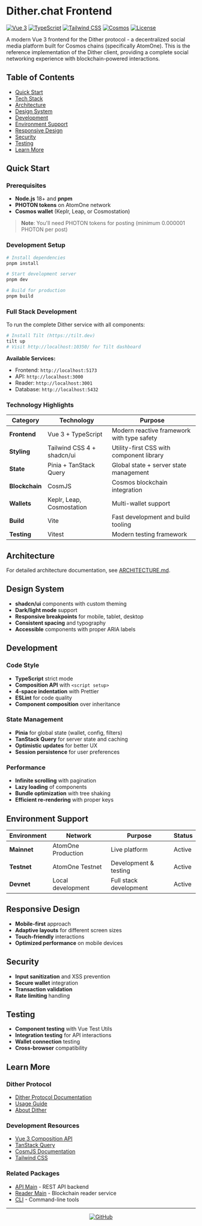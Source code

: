 # Dither.chat Frontend

[![Vue 3](https://img.shields.io/badge/Vue-3.x-4FC08D?style=flat-square&logo=vue.js)](https://vuejs.org/)
[![TypeScript](https://img.shields.io/badge/TypeScript-5.x-3178C6?style=flat-square&logo=typescript)](https://www.typescriptlang.org/)
[![Tailwind CSS](https://img.shields.io/badge/Tailwind-4.x-06B6D4?style=flat-square&logo=tailwindcss)](https://tailwindcss.com/)
[![Cosmos](https://img.shields.io/badge/Cosmos-AtomOne-2E3148?style=flat-square&logo=cosmos)](https://cosmos.network/)
[![License](https://img.shields.io/badge/License-MIT-blue?style=flat-square)](LICENSE)

A modern Vue 3 frontend for the Dither protocol - a decentralized social media platform built for Cosmos chains (specifically AtomOne). This is the reference implementation of the Dither client, providing a complete social networking experience with blockchain-powered interactions.

## Table of Contents

- [Quick Start](#quick-start)
- [Tech Stack](#tech-stack)
- [Architecture](./ARCHITECTURE.md)
- [Design System](#design-system)
- [Development](#development)
- [Environment Support](#environment-support)
- [Responsive Design](#responsive-design)
- [Security](#security)
- [Testing](#testing)
- [Learn More](#learn-more)

## Quick Start

### Prerequisites

- **Node.js** 18+ and **pnpm**
- **PHOTON tokens** on AtomOne network
- **Cosmos wallet** (Keplr, Leap, or Cosmostation)

> **Note**: You'll need PHOTON tokens for posting (minimum 0.000001 PHOTON per post)

### Development Setup

```bash
# Install dependencies
pnpm install

# Start development server
pnpm dev

# Build for production
pnpm build
```

### Full Stack Development

To run the complete Dither service with all components:

```bash
# Install Tilt (https://tilt.dev)
tilt up
# Visit http://localhost:10350/ for Tilt dashboard
```

**Available Services:**

- Frontend: `http://localhost:5173`
- API: `http://localhost:3000`
- Reader: `http://localhost:3001`
- Database: `http://localhost:5432`

### Technology Highlights

| Category       | Technology                 | Purpose                                    |
| -------------- | -------------------------- | ------------------------------------------ |
| **Frontend**   | Vue 3 + TypeScript         | Modern reactive framework with type safety |
| **Styling**    | Tailwind CSS 4 + shadcn/ui | Utility-first CSS with component library   |
| **State**      | Pinia + TanStack Query     | Global state + server state management     |
| **Blockchain** | CosmJS                     | Cosmos blockchain integration              |
| **Wallets**    | Keplr, Leap, Cosmostation  | Multi-wallet support                       |
| **Build**      | Vite                       | Fast development and build tooling         |
| **Testing**    | Vitest                     | Modern testing framework                   |

## Architecture

For detailed architecture documentation, see [ARCHITECTURE.md](./ARCHITECTURE.md).

## Design System

- **shadcn/ui** components with custom theming
- **Dark/light mode** support
- **Responsive breakpoints** for mobile, tablet, desktop
- **Consistent spacing** and typography
- **Accessible** components with proper ARIA labels

## Development

### Code Style

- **TypeScript** strict mode
- **Composition API** with `<script setup>`
- **4-space indentation** with Prettier
- **ESLint** for code quality
- **Component composition** over inheritance

### State Management

- **Pinia** for global state (wallet, config, filters)
- **TanStack Query** for server state and caching
- **Optimistic updates** for better UX
- **Session persistence** for user preferences

### Performance

- **Infinite scrolling** with pagination
- **Lazy loading** of components
- **Bundle optimization** with tree shaking
- **Efficient re-rendering** with proper keys

## Environment Support

| Environment | Network            | Purpose                | Status |
| ----------- | ------------------ | ---------------------- | ------ |
| **Mainnet** | AtomOne Production | Live platform          | Active |
| **Testnet** | AtomOne Testnet    | Development & testing  | Active |
| **Devnet**  | Local development  | Full stack development | Active |

## Responsive Design

- **Mobile-first** approach
- **Adaptive layouts** for different screen sizes
- **Touch-friendly** interactions
- **Optimized performance** on mobile devices

## Security

- **Input sanitization** and XSS prevention
- **Secure wallet** integration
- **Transaction validation**
- **Rate limiting** handling

## Testing

- **Component testing** with Vue Test Utils
- **Integration testing** for API interactions
- **Wallet connection** testing
- **Cross-browser** compatibility

## Learn More

### Dither Protocol

- [Dither Protocol Documentation](../../docs/guides/protocol.md)
- [Usage Guide](../../docs/guides/usage.md)
- [About Dither](../../docs/README.md)

### Development Resources

- [Vue 3 Composition API](https://vuejs.org/guide/extras/composition-api-faq.html)
- [TanStack Query](https://tanstack.com/query/latest)
- [CosmJS Documentation](https://cosmos.github.io/cosmjs/)
- [Tailwind CSS](https://tailwindcss.com/docs)

### Related Packages

- [API Main](../api-main/README.md) - REST API backend
- [Reader Main](../reader-main/README.md) - Blockchain reader service
- [CLI](../cli/README.md) - Command-line tools

---

<div align="center">

[![GitHub](https://img.shields.io/badge/GitHub-Repository-181717?style=flat-square&logo=github)](https://github.com/allinbits/dither.chat)

</div>
